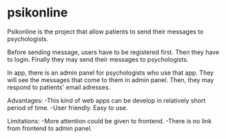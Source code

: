 # psikonline
Psikonline is the project that allow patients to send their messages to psychologists. 

Before sending message, users have to be registered first.
Then they have to login.
Finally they may send their messages to psychologists.

In app, there is an admin panel for psychologists who use that app.
They will see the messages that come to them in admin panel.
Then, they may respond to patients' email adresses.

Advantages:
-This kind of web apps can be develop in relatively short period of time.
-User friendly. Easy to use.

Limitations:
-More attention could be given to frontend.
-There is no link from frontend to admin panel.
